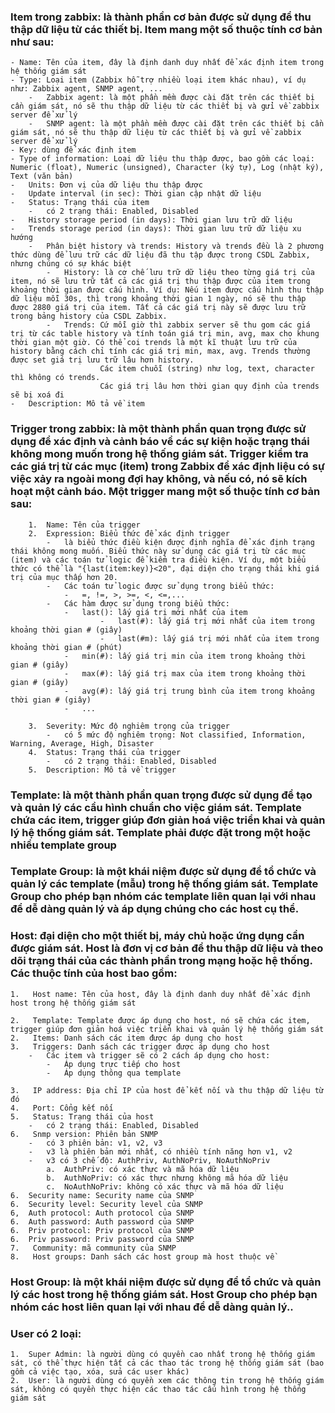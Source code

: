 ###   Item trong zabbix: là thành phần cơ bản được sử dụng để thu thập dữ liệu từ các thiết bị. Item mang một số thuộc tính cơ bản như sau:
    - Name: Tên của item, đây là định danh duy nhất để xác định item trong hệ thống giám sát
    - Type: Loại item (Zabbix hỗ trợ nhiều loại item khác nhau), ví dụ như: Zabbix agent, SNMP agent, ...
        -   Zabbix agent: là một phần mềm được cài đặt trên các thiết bị cần giám sát, nó sẽ thu thập dữ liệu từ các thiết bị và gửi về zabbix server để xử lý
        -   SNMP agent: là một phần mềm được cài đặt trên các thiết bị cần giám sát, nó sẽ thu thập dữ liệu từ các thiết bị và gửi về zabbix server để xử lý
    - Key: dùng để xác định item
    - Type of information: Loại dữ liệu thu thập được, bao gồm các loại: Numeric (float), Numeric (unsigned), Character (ký tự), Log (nhật ký), Text (văn bản)
    -   Units: Đơn vị của dữ liệu thu thập được
    -   Update interval (in sec): Thời gian cập nhật dữ liệu
    -   Status: Trạng thái của item
        -   có 2 trạng thái: Enabled, Disabled
    -   History storage period (in days): Thời gian lưu trữ dữ liệu
    -   Trends storage period (in days): Thời gian lưu trữ dữ liệu xu hướng
        -   Phân biệt history và trends: History và trends đều là 2 phương thức dùng để lưu trữ các dữ liệu đã thu tập được trong CSDL Zabbix, nhưng chúng có sự khác biệt
            -   History: là cơ chế lưu trữ dữ liệu theo từng giá trị của item, nó sẽ lưu trữ tất cả các giá trị thu thập được của item trong khoảng thời gian được cấu hình. Ví dụ: Nếu item được cấu hình thu thập dữ liệu mỗi 30s, thì trong khoảng thời gian 1 ngày, nó sẽ thu thập được 2880 giá trị của item. Tất cả các giá trị này sẽ được lưu trữ trong bảng history của CSDL Zabbix.
            -   Trends: Cứ mỗi giờ thì zabbix server sẽ thu gom các giá trị từ các table history và tính toán giá trị min, avg, max cho khung thời gian một giờ. Có thể coi trends là một kĩ thuật lưu trữ của history bằng cách chỉ tính các giá trị min, max, avg. Trends thường được set giá trị lưu trữ lâu hơn history. 
                        Các item chuỗi (string) như log, text, character thì không có trends.
                        Các giá trị lâu hơn thời gian quy định của trends sẽ bị xoá đi
    -   Description: Mô tả về item 

###   Trigger trong zabbix: là một thành phần quan trọng được sử dụng để xác định và cảnh báo về các sự kiện hoặc trạng thái không mong muốn trong hệ thống giám sát. Trigger kiểm tra các giá trị từ các mục (item) trong Zabbix để xác định liệu có sự việc xảy ra ngoài mong đợi hay không, và nếu có, nó sẽ kích hoạt một cảnh báo. Một trigger mang một số thuộc tính cơ bản sau:
        1.  Name: Tên của trigger
        2.  Expression: Biểu thức để xác định trigger
            -   là biểu thức điều kiện được định nghĩa để xác định trạng thái không mong muốn. Biểu thức này sử dụng các giá trị từ các mục (item) và các toán tử logic để kiểm tra điều kiện. Ví dụ, một biểu thức có thể là "{last(item:key)}<20", đại diện cho trạng thái khi giá trị của mục thấp hơn 20.
            -   Các toán tử logic được sử dụng trong biểu thức:
                -   =, !=, >, >=, <, <=,...
            -   Các hàm được sử dụng trong biểu thức:
                -   last(): lấy giá trị mới nhất của item
                        -   last(#): lấy giá trị mới nhất của item trong khoảng thời gian # (giây)
                        -   last(#m): lấy giá trị mới nhất của item trong khoảng thời gian # (phút)
                -   min(#): lấy giá trị min của item trong khoảng thời gian # (giây)
                -   max(#): lấy giá trị max của item trong khoảng thời gian # (giây)
                -   avg(#): lấy giá trị trung bình của item trong khoảng thời gian # (giây)
                -   ...
            
        3.  Severity: Mức độ nghiêm trọng của trigger
            -   có 5 mức độ nghiêm trọng: Not classified, Information, Warning, Average, High, Disaster
        4.  Status: Trạng thái của trigger
            -   có 2 trạng thái: Enabled, Disabled
        5.  Description: Mô tả về trigger



###   Template: là một thành phần quan trọng được sử dụng để tạo và quản lý các cầu hình chuẩn cho việc giám sát. Template chứa các item, trigger giúp đơn giản hoá việc triển khai và quản lý hệ thống giám sát. Template phải được đặt trong một hoặc nhiều template group

###   Template Group: là một khái niệm được sử dụng để tổ chức và quản lý các template (mẫu) trong hệ thống giám sát. Template Group cho phép bạn nhóm các template liên quan lại với nhau để dễ dàng quản lý và áp dụng chúng cho các host cụ thể.

###   Host: đại diện cho một thiết bị, máy chủ hoặc ứng dụng cần được giám sát. Host là đơn vị cơ bản để thu thập dữ liệu và theo dõi trạng thái của các thành phần trong mạng hoặc hệ thống. Các thuộc tính của host bao gồm:
    1.   Host name: Tên của host, đây là định danh duy nhất để xác định host trong hệ thống giám sát

    2.   Template: Template được áp dụng cho host, nó sẽ chứa các item, trigger giúp đơn giản hoá việc triển khai và quản lý hệ thống giám sát
    2.   Items: Danh sách các item được áp dụng cho host
    3.   Triggers: Danh sách các trigger được áp dụng cho host    
        -   Các item và trigger sẽ có 2 cách áp dụng cho host:
            -   Áp dụng trực tiếp cho host
            -   Áp dụng thông qua template

    3.   IP address: Địa chỉ IP của host để kết nối và thu thập dữ liệu từ đó
    4.   Port: Cổng kết nối
    5.   Status: Trạng thái của host
        -   có 2 trạng thái: Enabled, Disabled
    6.   Snmp version: Phiên bản SNMP
        -   có 3 phiên bản: v1, v2, v3
        -   v3 là phiên bản mới nhất, có nhiều tính năng hơn v1, v2
        -   v3 có 3 chế độ: AuthPriv, AuthNoPriv, NoAuthNoPriv
            a.  AuthPriv: có xác thực và mã hóa dữ liệu
            b.  AuthNoPriv: có xác thực nhưng không mã hóa dữ liệu
            c.  NoAuthNoPriv: không có xác thực và mã hóa dữ liệu
    6.  Security name: Security name của SNMP
    6.  Security level: Security level của SNMP
    6,  Auth protocol: Auth protocol của SNMP
    6.  Auth password: Auth password của SNMP
    6.  Priv protocol: Priv protocol của SNMP
    6.  Priv password: Priv password của SNMP
    7.   Community: mã community của SNMP
    8.   Host groups: Danh sách các host group mà host thuộc về

###   Host Group: là một khái niệm được sử dụng để tổ chức và quản lý các host trong hệ thống giám sát. Host Group cho phép bạn nhóm các host liên quan lại với nhau để dễ dàng quản lý..


###   User có 2 loại:
    1.  Super Admin: là người dùng có quyền cao nhất trong hệ thống giám sát, có thể thực hiện tất cả các thao tác trong hệ thống giám sát (bao gồm cả việc tạo, xóa, sửa các user khác)
    2.  User: là người dùng có quyền xem các thông tin trong hệ thống giám sát, không có quyền thực hiện các thao tác cấu hình trong hệ thống giám sát
